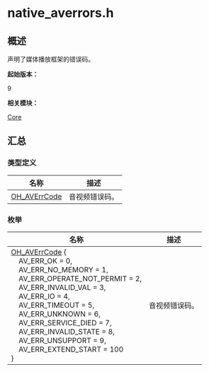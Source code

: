 # native_averrors.h


## 概述

声明了媒体播放框架的错误码。

**起始版本：**

9

**相关模块：**

[Core](_core.md)


## 汇总


### 类型定义

| 名称 | 描述 | 
| -------- | -------- |
| [OH_AVErrCode](_core.md#oh_averrcode) | 音视频错误码。 | 


### 枚举

| 名称 | 描述 | 
| -------- | -------- |
| [OH_AVErrCode](_core.md#oh_averrcode) {<br/>&nbsp;&nbsp;&nbsp;&nbsp;AV_ERR_OK = 0,<br/>&nbsp;&nbsp;&nbsp;&nbsp;AV_ERR_NO_MEMORY = 1,<br/>&nbsp;&nbsp;&nbsp;&nbsp;AV_ERR_OPERATE_NOT_PERMIT = 2,<br/>&nbsp;&nbsp;&nbsp;&nbsp;AV_ERR_INVALID_VAL = 3,<br/>&nbsp;&nbsp;&nbsp;&nbsp;AV_ERR_IO = 4,<br/>&nbsp;&nbsp;&nbsp;&nbsp;AV_ERR_TIMEOUT = 5,<br/>&nbsp;&nbsp;&nbsp;&nbsp;AV_ERR_UNKNOWN = 6,<br/>&nbsp;&nbsp;&nbsp;&nbsp;AV_ERR_SERVICE_DIED = 7,<br/>&nbsp;&nbsp;&nbsp;&nbsp;AV_ERR_INVALID_STATE = 8,<br/>&nbsp;&nbsp;&nbsp;&nbsp;AV_ERR_UNSUPPORT = 9,<br/>&nbsp;&nbsp;&nbsp;&nbsp;AV_ERR_EXTEND_START = 100<br/>} | 音视频错误码。 | 
